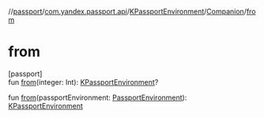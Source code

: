 //[passport](../../../../index.md)/[com.yandex.passport.api](../../index.md)/[KPassportEnvironment](../index.md)/[Companion](index.md)/[from](from.md)

# from

[passport]\
fun [from](from.md)(integer: Int): [KPassportEnvironment](../index.md)?

fun [from](from.md)(passportEnvironment: [PassportEnvironment](../../-passport-environment/index.md)): [KPassportEnvironment](../index.md)
